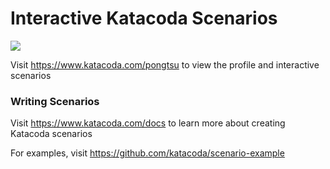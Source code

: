 # Interactive Katacoda Scenarios

[![](http://shields.katacoda.com/katacoda/pongtsu/count.svg)](https://www.katacoda.com/pongtsu "Get your profile on Katacoda.com")

Visit https://www.katacoda.com/pongtsu to view the profile and interactive scenarios

### Writing Scenarios
Visit https://www.katacoda.com/docs to learn more about creating Katacoda scenarios

For examples, visit https://github.com/katacoda/scenario-example
